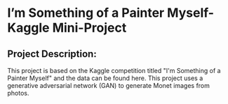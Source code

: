 # I’m Something of a Painter Myself- Kaggle Mini-Project
## Project Description:
This project is based on the Kaggle competition titled "I'm Something of a Painter Myself" and the data can be found here. This project uses a generative adversarial network (GAN) to generate Monet images from photos.
